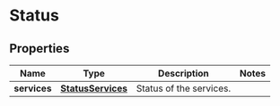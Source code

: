 
# Status

## Properties
| Name | Type | Description | Notes |
| ------------ | ------------- | ------------- | ------------- |
| **services** | [**StatusServices**](StatusServices.md) | Status of the services. |  |



